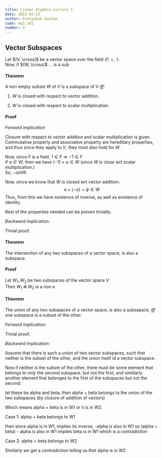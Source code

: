 ```yaml
---
title: Linear Algebra Lecture 3
date: 2021-02-23
author: Pratyaksh Gautam
code: ma2.101
number: 3
---
```

## Vector Subspaces

Let $(V, \cross)$ be a vector space over the field $(F, +, \cdot)$.  
Now, if $(W, \cross)$ ... is a sub

#### **Theorem**
A non empty subset $W$ of $V$ is a subspace of V $iff$:  

1. $W$  is closed with respect to vector addition.

2. $W$ is closed with respect to scalar multiplication.

#### **Proof**
*Forward implication*

Closure with respect to vector addition and scalar multiplication is given.  
Commutative property and associative property are hereditary properties, and thus since they apply to $V$, they must also hold for $W$.

Now, since $F$ is a field, $1 \in F \Rightarrow -1 \in F$  
If $\alpha \in W$, then we have $(-1) \times \alpha \in W$ (since $W$ is close wrt scalar multiplication.)  
So, $- \alpha in W$.  

Now, since we know that $W$ is closed wrt vector addition:
$$\alpha + (- \alpha) = \phi \in W$$
Thus, from this we have existence of inverse, as well as existence of identity.

Rest of the properties needed can be proven trivially.

*Backward implication*:

Trivial proof.

#### **Theorem**
The intersection of any two subspaces of a vector space, is also a subspace.

#### **Proof**
Let $W_1, W_2$ be two subspaces of the vector space $V$.  
Then $W_1 \Cap W_2$ is a non e

#### **Theorem**
The union of any two subspaces of a vector space, is also a subsspace, $iff$ one subspace is a subset of the other.

*Forward implication*:

Trivial proof.

*Backward implication*:

Assume that there is such a union of two vector subspaces, such that neither is the subset of the other, and the union itself id a vector subspace.

Now if neither is the subset of the other, there must be some element that belongs to *only* the second subspace, but not the first,
and similiarly another element that belonges to the first of the subspaces but not the second.

let these be alpha and beta,
then alpha + beta belongs to the union of the two subspaces
(by closure of addition of vectors)

Which means alpha + beta is in W1 or it is in W2.

Case 1: alpha + beta belongs to W1

then since alpha is in W1, implies its inverse, -alpha is also in W1
so (alpha + beta) - alpha is also in W1
implies beta is in W1
which is a contradiction

Case 2: alpha + beta belongs to W2

Similarly we get a contradiction telling us that alpha is in W2
